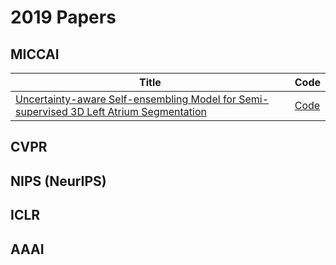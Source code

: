 # 2019 Papers

## MICCAI

| Title | Code |
| ----- | ---- |
| [Uncertainty-aware Self-ensembling Model for Semi-supervised 3D Left Atrium Segmentation](https://arxiv.org/abs/1907.07034) | [Code](https://github.com/yulequan/UA-MT) |

## CVPR

## NIPS (NeurIPS)

## ICLR

## AAAI
